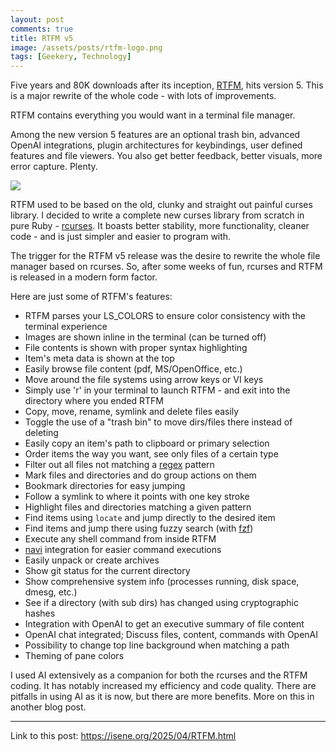 ```yaml
---
layout: post
comments: true
title: RTFM v5
image: /assets/posts/rtfm-logo.png
tags: [Geekery, Technology]
---
```


Five years and 80K downloads after its inception, [RTFM](https://github.com/isene/RTFM), 
hits version 5. This is a major rewrite of the whole code - with lots of improvements.

RTFM contains everything you would want in a terminal file manager.

Among the new version 5 features are an optional trash bin, advanced OpenAI
integrations, plugin architectures for keybindings, user defined features and
file viewers. You also get better feedback, better visuals, more error
capture. Plenty.

![](https://isene.org/assets/posts/rtfm-screenshot.png)

RTFM used to be based on the old, clunky and straight out painful curses
library. I decided to write a complete new curses library from scratch in pure
Ruby - [rcurses](https://github.com/isene/rcurses). It boasts better
stability, more functionality, cleaner code - and is just simpler and easier to
program with.

The trigger for the RTFM v5 release was the desire to rewrite the whole file
manager based on rcurses. So, after some weeks of fun, rcurses and RTFM is
released in a modern form factor.

Here are just some of RTFM's features:
* RTFM parses your LS_COLORS to ensure color consistency with the terminal experience
* Images are shown inline in the terminal (can be turned off)
* File contents is shown with proper syntax highlighting
* Item's meta data is shown at the top
* Easily browse file content (pdf, MS/OpenOffice, etc.)
* Move around the file systems using arrow keys or VI keys
* Simply use 'r' in your terminal to launch RTFM - and exit into the directory where you ended RTFM
* Copy, move, rename, symlink and delete files easily
* Toggle the use of a "trash bin" to move dirs/files there instead of deleting 
* Easily copy an item's path to clipboard or primary selection
* Order items the way you want, see only files of a certain type
* Filter out all files not matching a [regex](https://www.rubyguides.com/2015/06/ruby-regex/) pattern
* Mark files and directories and do group actions on them
* Bookmark directories for easy jumping
* Follow a symlink to where it points with one key stroke
* Highlight files and directories matching a given pattern
* Find items using `locate` and jump directly to the desired item
* Find items and jump there using fuzzy search (with [fzf](https://github.com/junegunn/fzf))
* Execute any shell command from inside RTFM
* [navi](https://github.com/denisidoro/navi) integration for easier command executions
* Easily unpack or create archives
* Show git status for the current directory
* Show comprehensive system info (processes running, disk space, dmesg, etc.)
* See if a directory (with sub dirs) has changed using cryptographic hashes
* Integration with OpenAI to get an executive summary of file content
* OpenAI chat integrated; Discuss files, content, commands with OpenAI
* Possibility to change top line background when matching a path
* Theming of pane colors

I used AI extensively as a companion for both the rcurses and the RTFM coding.
It has notably increased my efficiency and code quality. There are pitfalls in
using AI as it is now, but there are more benefits. More on this in another
blog post.

---
Link to this post: <https://isene.org/2025/04/RTFM.html>

